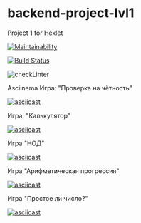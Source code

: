 # backend-project-lvl1
Project 1 for Hexlet

[![Maintainability](https://api.codeclimate.com/v1/badges/f0bad79592362a3ecc38/maintainability)](https://codeclimate.com/github/Katyi/backend-project-lvl1/maintainability)

[![Build Status](https://travis-ci.com/Katyi/backend-project-lvl1.svg?branch=master)](https://travis-ci.com/Katyi/backend-project-lvl1)

![checkLinter](https://github.com/Katyi/backend-project-lvl1/workflows/checkLinter/badge.svg)

Asciinema
Игра: "Проверка на чётность"

[![asciicast](https://asciinema.org/a/wM4zomlEOuOo3hxWlBwWV87nr.svg)](https://asciinema.org/a/wM4zomlEOuOo3hxWlBwWV87nr)

Игра: "Калькулятор"

[![asciicast](https://asciinema.org/a/pJsFbwvBulD9IsAUv741svyAU.svg)](https://asciinema.org/a/pJsFbwvBulD9IsAUv741svyAU)

Игра "НОД"

[![asciicast](https://asciinema.org/a/frcIZSXlGVw7ymRQFKlHC1jBr.svg)](https://asciinema.org/a/frcIZSXlGVw7ymRQFKlHC1jBr)

Игра "Арифметическая прогрессия"

[![asciicast](https://asciinema.org/a/FxUpbd8YKNnh62mGbenRuwUJN.svg)](https://asciinema.org/a/FxUpbd8YKNnh62mGbenRuwUJN)

Игра "Простое ли число?"

[![asciicast](https://asciinema.org/a/4DqL8fVB6CUsa8FTYzGEV1Vgc.svg)](https://asciinema.org/a/4DqL8fVB6CUsa8FTYzGEV1Vgc)
